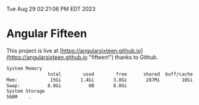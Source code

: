 Tue Aug 29 02:21:06 PM EDT 2023

# Angular Fifteen


This project is live at [https://angularsixteen.github.io](https://angularsixteen.github.io "fifteen!") thanks to Github.

```bash
System Memory
               total        used        free      shared  buff/cache   available
Mem:            15Gi       1.4Gi       3.8Gi       287Mi        10Gi        13Gi
Swap:          8.0Gi          0B       8.0Gi
System Storage
560M	.
```
```bash

